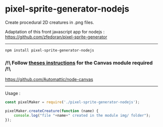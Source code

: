 # pixel-sprite-generator-nodejs
Create procedural 2D creatures in .png files.

Adaptation of this front javascript app for nodejs : https://github.com/zfedoran/pixel-sprite-generator

--- 

```bash
npm install pixel-sprite-generator-nodejs
```
### /!\ Follow [theses instructions](https://github.com/Automattic/node-canvas) for the Canvas module required /!\
https://github.com/Automattic/node-canvas

---
Usage : 

```javascript
const pixelMaker = require('./pixel-sprite-generator-nodejs');

pixelMaker.createCreature(function (name) {
    console.log("file "+name+" created in the module img/ folder");
});

```